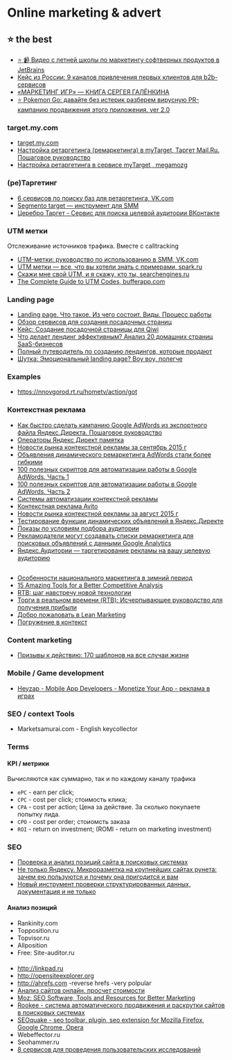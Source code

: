 # Online marketing & advert

## :star: the best
- [:star: :video_camera: Видео с летней школы по маркетингу софтверных продуктов в JetBrains](http://megamozg.ru/company/JetBrains/blog/19882/)
- [Кейс из России: 9 каналов привлечения первых клиентов для b2b-cервисов](https://vc.ru/p/first-reg-free)
- [«МАРКЕТИНГ ИГР» — КНИГА СЕРГЕЯ ГАЛЁНКИНА](http://galyonkin.com/book/)
- [:star: Pokemon Go: давайте без истерик разберем вирусную PR-кампанию продвижения этого приложения. ver 2.0](https://habrahabr.ru/post/306522/)

### target.my.com
 - [target.my.com](https://target.my.com)
 - [Настройка ретаргетинга (ремаркетинга) в myTarget, Таргет Mail.Ru. Пошаговое руководство](http://www.shopolog.ru/metodichka/customer-retention/nastroyka-retargetinga-remarketinga-v-mytarget-target-mail-ru-poshagovoe-rukovodstvo/?utm_content=bufferb5f87)
 - [Настройка ретаргетинга в сервисе myTarget , megamozg](http://megamozg.ru/post/11396/)

### (ре)Таргетинг
 - [6 сервисов по поиску баз для ретаргетинга, VK.com](https://vk.com/fave?w=page-50894811_48995931)
 - [Segmento target — инструмент для SMM](segmento-target.ru)
 - [Церебро Таргет - Сервис для поиска целевой аудитории ВКонтакте](https://vk.com/cerebro_vk)

### UTM метки
Отслеживание источников трафика. Вместе с calltracking

  - [UTM-метки: руководство по использованию в SMM, VK.com](https://vk.com/fave?w=page-80368614_48963026)
  - [UTM метки — все, что вы хотели знать с примерами, spark.ru](http://spark.ru/startup/topvisor/blog/8715/utm-metki-vse-chto-vi-hoteli-znat-s-primerami)
  - [Скажи мне свой UTM, и я скажу, кто ты, searchengines.ru ](http://www.searchengines.ru/articles/skazhi_mne_svoy.html)
  - [The Complete Guide to UTM Codes, bufferapp.com](https://blog.bufferapp.com/utm-guide)

### Landing page
 - [Landing page. Что такое. Из чего состоит. Виды. Процесс работы](https://habrahabr.ru/post/273917/)
 - [Обзор сервисов для создания посадочных страниц](https://vc.ru/p/landing-constructor)
 - [Кейс: Создание посадочной страницы для Qiwi](https://vc.ru/p/qiwi-redkeds)
 - [Что делает лендинг эффективным? Анализ 20 домашних страниц SaaS-бизнесов](https://spark.ru/startup/54f45badc3fc7/blog/8370/chto-delaet-lending-effektivnim-analiz-20-domashnih-stranits-saas-biznesov)
 - [Полный путеводитель по созданию лендингов, которые продают](https://habrahabr.ru/company/iloveip/blog/263605/)
 - [Шутка: Эмоциональный landing page? Воу воу, полегче](https://habrahabr.ru/post/278421/)

### Examples
 - https://nnovgorod.rt.ru/hometv/action/got

### Контекстная реклама
 - [Как быстро сделать кампанию Google AdWords из экспортного файла Яндекс.Директа. Пошаговое руководство](http://www.searchengines.ru/articles/kak_bystro_sdelati.html)
 - [Операторы Яндекс Директ памятка](https://spark.ru/startup/yarate/blog/10553/operatori-yandeks-direkt-pamyatka)
 - [Новости рынка контекстной рекламы за сентябрь 2015 г](http://www.searchengines.ru/articles/novosti_rynka_sen_2015.html)
 - [Объявления динамического ремаркетинга AdWords стали более гибкими](http://www.searchengines.ru/news/archives/obyavleniya_din.html?utm_source=feedburner)
 - [100 полезных скриптов для автоматизации работы в Google AdWords. Часть 1](http://www.searchengines.ru/articles/100_use_scripts_1.html)
 - [100 полезных скриптов для автоматизации работы в Google AdWords. Часть 2](http://www.searchengines.ru/articles/100_use_scripts_2.html)
 - [Системы автоматизации контекстной рекламы](http://marketing-wiki.ru/wiki/%D0%A1%D0%B8%D1%81%D1%82%D0%B5%D0%BC%D1%8B_%D0%B0%D0%B2%D1%82%D0%BE%D0%BC%D0%B0%D1%82%D0%B8%D0%B7%D0%B0%D1%86%D0%B8%D0%B8_%D0%BA%D0%BE%D0%BD%D1%82%D0%B5%D0%BA%D1%81%D1%82%D0%BD%D0%BE%D0%B9_%D1%80%D0%B5%D0%BA%D0%BB%D0%B0%D0%BC%D1%8B)
 - [Контекстная реклама Avito](http://context.avito.ru/)
 - [Новости рынка контекстной рекламы за август 2015 г](http://www.searchengines.ru/articles/novosti_rynka_avg_2015.html)
 - [Тестирование функции динамических объявлений в Яндекс.Директе](http://www.searchengines.ru/articles/testirovanie_funk.html)
 - [Показы по условиям подбора аудитории](https://yandex.ru/support/direct/features/retargeting.xml)
 - [Рекламодатели могут создавать списки ремаркетинга для поисковых объявлений с данными Google Analytics](https://www.searchengines.ru/reklamodateli_poluchili_o.html)
 - [Яндекс.Аудитории — таргетирование рекламы на вашу целевую аудиторию](https://audience.yandex.ru)

##
  - [Особенности национального маркетинга в зимний период](http://tema.livejournal.com/1930033.html)
  - [15 Amazing Tools for a Better Competitive Analysis](https://medium.com/gmr-web-team/15-amazing-tools-for-a-better-competitive-analysis-11491a4f457a#.qx7q4lif4)
  - [RTB: шаг навстречу новой технологии](https://megamozg.ru/company/realweb/blog/20008/)
  - [Торги в реальном времени (RTB): Исчерпывающее руководство для получения прибыли](https://megamozg.ru/post/20254/)
  - [Добро пожаловать в Lean Marketing](https://megamozg.ru/company/hopox/blog/20822/)
  - [Погружение в контекст](https://megamozg.ru/company/ruward/blog/16484/)

### Content marketing
 - [Призывы к действию: 170 шаблонов на все случаи жизни](http://texterra.ru/blog/prizyvy-k-deystviyu-170-shablonov-na-vse-sluchai-zhizni.html)

### Mobile / Game development
 - [Heyzap - Mobile App Developers - Monetize Your App - реклама в играх](https://www.heyzap.com/)

### SEO / context Tools
 - Marketsamurai.com - English keycollector

### Terms

#### KPI / метрики
Вычисляются как суммарно, так и по каждому каналу трафика

 - `ePC` - earn per click;
 - `CPC` - cost per click; стоимость клика;
 - `CPA` - cost per action; Цена за действие. За сколько покупаете попытку лида.
 - `CPO` - cost per order; стоиомсть заказа
 - `ROI` - return on investment; (ROMI - return on marketing investment)

### SEO
 - [Проверка и анализ позиций сайта в поисковых системах ](http://energoslon.com/)  
 - [Не только Яндексу. Микроразметка на крупнейших сайтах рунета: зачем ею пользуются и почему она пригодится и вам](http://habrahabr.ru/company/yandex/blog/246003/)
 - [Новый инструмент проверки структурированных данных, документация и не только](https://habrahabr.ru/company/google/blog/250179/)

#### Анализ позиций
 - Rankinity.com
 - Topposition.ru
 - Topvisor.ru
 - Allposition
 - Free: Site-auditor.ru

####
 - http://linkpad.ru
 - http://opensiteexplorer.org
 - http://ahrefs.com -reverse hrefs -very polpular
 - [Анализ сайтов онлайн. просчет стоимости](https://seolib.ru/)
 - [Moz: SEO Software, Tools and Resources for Better Marketing](http://seomoz.org)
 - [Rookee - система автоматического продвижения и раскрутки сайтов в поисковых системах](http://rookee.ru)
 - [SEOquake -  seo toolbar, plugin, seo extension for Mozilla Firefox, Google Chrome, Opera ](http://www.seoquake.com/)
 - Webeffector.ru
 - Seohammer.ru
 - [8 сервисов для проведения пользовательских исследований](https://vc.ru/p/user-research-services)
